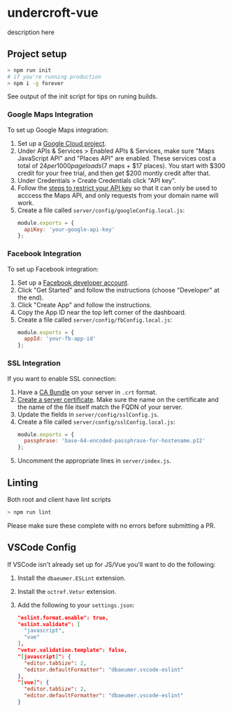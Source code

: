 # undercroft-vue

description here

## Project setup
```bash
> npm run init
# if you're running production
> npm i -g forever
```

See output of the init script for tips on runing builds.

### Google Maps Integration

To set up Google Maps integration:

1. Set up a [Google Cloud project](https://console.cloud.google.com/home/).
1. Under APIs & Services > Enabled APIs & Services, make sure "Maps JavaScript API" and "Places API"
   are enabled. These services cost a total of $24 per 1000 page loads ($7 maps + $17 places).
   You start with $300 credit for your free trial, and then get $200 montly credit after that.
1. Under Credentials > Create Credentials click "API key".
1. Follow the [steps to restrict your API key](https://developers.google.com/maps/documentation/javascript/get-api-key#restrict_key)
   so that it can only be used to acccess the Maps API, and only requests from your domain name will work.
1. Create a file called `server/config/googleConfig.local.js`:
    ```js
    module.exports = {
      apiKey: 'your-google-api-key'
    };
    ```

### Facebook Integration

To set up Facebook integration:

1. Set up a [Facebook developer account](https://developers.facebook.com/).
1. Click "Get Started" and follow the instructions (choose "Developer" at the end).
1. Click "Create App" and follow the instructions.
1. Copy the App ID near the top left corner of the dashboard.
1. Create a file called `server/config/fbConfig.local.js`:
    ```js
    module.exports = {
      appId: 'your-fb-app-id'
    };
    ```

### SSL Integration

If you want to enable SSL connection:

1. Have a [CA Bundle](https://curl.se/docs/caextract.html) on your server in `.crt` format.
1. [Create a server certificate](https://linuxize.com/post/creating-a-self-signed-ssl-certificate/).
   Make sure the name on the certificate and the name of the file itself match the FQDN of your server.
1. Update the fields in `server/config/sslConfig.js`.
1. Create a file called  `server/config/sslConfig.local.js`:
    ```js
    module.exports = {
      passphrase: 'base-64-encoded-passphrase-for-hostename.p12'
    };
    ```
1. Uncomment the appropriate lines in `server/index.js`.

## Linting

Both root and client have lint scripts

```bash
> npm run lint
```

Please make sure these complete with no errors before submitting a PR.

## VSCode Config

If VSCode isn't already set up for JS/Vue you'll want to do the following:

1. Install the `dbaeumer.ESLint` extension.
2. Install the `octref.Vetur` extension.
3. Add the following to your `settings.json`:

    ```json
    "eslint.format.enable": true,
    "eslint.validate": [
      "javascript",
      "vue"
    ],
    "vetur.validation.template": false,
    "[javascript]": {
      "editor.tabSize": 2,
      "editor.defaultFormatter": "dbaeumer.vscode-eslint"
    },
    "[vue]": {
      "editor.tabSize": 2,
      "editor.defaultFormatter": "dbaeumer.vscode-eslint"
    }
    ```
